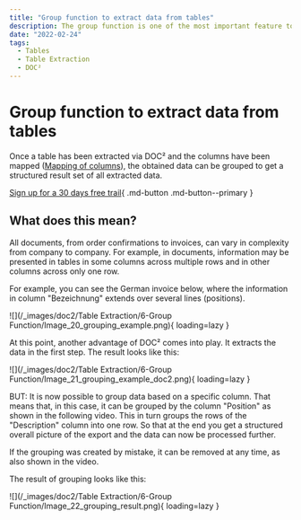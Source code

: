 ```yaml
---
title: "Group function to extract data from tables"
description: The group function is one of the most important feature to extract data form tables. Once a table has been extracted via DOC² and the columns have been mapped the obtained data can be grouped to get a structured result set of all extracted data.
date: "2022-02-24"
tags:
  - Tables
  - Table Extraction
  - DOC²
---
```


# Group function to extract data from tables

Once a table has been extracted via DOC² and the columns have been mapped ([Mapping of columns](/doc2/table-extraction/mapping-of-columns/)), the obtained data can be grouped to get a structured result set of all extracted data.

[Sign up for a 30 days free trail](https://app.polydocs.io){ .md-button .md-button--primary }

## What does this mean?

All documents, from order confirmations to invoices, can vary in complexity from company to company. For example, in documents, information may be presented in tables in some columns across multiple rows and in other columns across only one row.

For example, you can see the German invoice below, where the information in column "Bezeichnung" extends over several lines (positions).

![](/_images/doc2/Table Extraction/6-Group Function/Image_20_grouping_example.png){ loading=lazy }

At this point, another advantage of DOC² comes into play. It extracts the data in the first step. The result looks like this:

![](/_images/doc2/Table Extraction/6-Group Function/Image_21_grouping_example_doc2.png){ loading=lazy }

BUT: It is now possible to group data based on a specific column. That means that, in this case, it can be grouped by the column "Position" as shown in the following video. This in turn groups the rows of the "Description" column into one row. So that at the end you get a structured overall picture of the export and the data can now be processed further.

If the grouping was created by mistake, it can be removed at any time, as also shown in the video.

The result of grouping looks like this:

![](/_images/doc2/Table Extraction/6-Group Function/Image_22_grouping_result.png){ loading=lazy }
